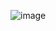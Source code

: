 ![image](https://github.com/Rahul-chaurasiya/Leetcode-Practice-Problem/assets/77222540/d760784d-f465-4d32-a9f0-56804340a33f)
